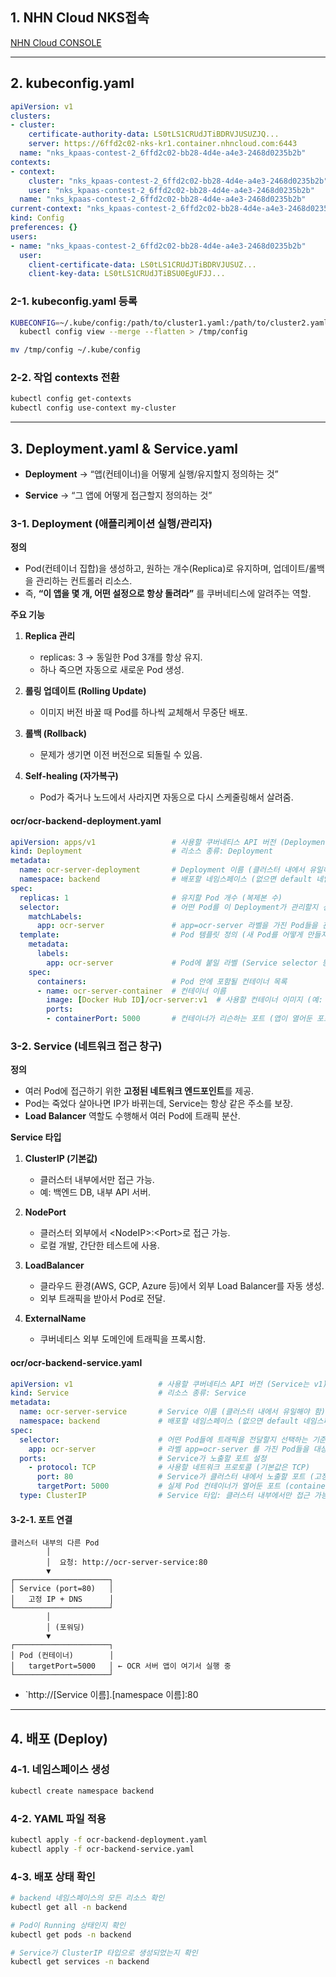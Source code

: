 ## 1. NHN Cloud NKS접속

[NHN Cloud CONSOLE](https://k-paas.console.nhncloud.com/project/KcFiGwCb/container/nhn-kubernetes-service-nks)

---
## 2. kubeconfig.yaml 

```yaml
apiVersion: v1
clusters:
- cluster:
    certificate-authority-data: LS0tLS1CRUdJTiBDRVJUSUZJQ...
    server: https://6ffd2c02-nks-kr1.container.nhncloud.com:6443
  name: "nks_kpaas-contest-2_6ffd2c02-bb28-4d4e-a4e3-2468d0235b2b"
contexts:
- context:
    cluster: "nks_kpaas-contest-2_6ffd2c02-bb28-4d4e-a4e3-2468d0235b2b"
    user: "nks_kpaas-contest-2_6ffd2c02-bb28-4d4e-a4e3-2468d0235b2b"
  name: "nks_kpaas-contest-2_6ffd2c02-bb28-4d4e-a4e3-2468d0235b2b"
current-context: "nks_kpaas-contest-2_6ffd2c02-bb28-4d4e-a4e3-2468d0235b2b"
kind: Config
preferences: {}
users:
- name: "nks_kpaas-contest-2_6ffd2c02-bb28-4d4e-a4e3-2468d0235b2b"
  user:
    client-certificate-data: LS0tLS1CRUdJTiBDRVJUSUZ...
    client-key-data: LS0tLS1CRUdJTiBSU0EgUFJJ...
```

### 2-1. kubeconfig.yaml 등록

```bash
KUBECONFIG=~/.kube/config:/path/to/cluster1.yaml:/path/to/cluster2.yaml \
  kubectl config view --merge --flatten > /tmp/config

mv /tmp/config ~/.kube/config
```

### 2-2. 작업 contexts 전환

```bash
kubectl config get-contexts
kubectl config use-context my-cluster
```


---
## 3. Deployment.yaml & Service.yaml

- **Deployment** → “앱(컨테이너)을 어떻게 실행/유지할지 정의하는 것”
    
- **Service** → “그 앱에 어떻게 접근할지 정의하는 것”

### 3-1. Deployment (애플리케이션 실행/관리자)

**정의**
- Pod(컨테이너 집합)을 생성하고, 원하는 개수(Replica)로 유지하며, 업데이트/롤백을 관리하는 컨트롤러 리소스.
- 즉, **“이 앱을 몇 개, 어떤 설정으로 항상 돌려라”** 를 쿠버네티스에 알려주는 역할.

**주요 기능**
1. **Replica 관리**
    - replicas: 3 → 동일한 Pod 3개를 항상 유지.
    - 하나 죽으면 자동으로 새로운 Pod 생성.
    
2. **롤링 업데이트 (Rolling Update)**
    - 이미지 버전 바꿀 때 Pod를 하나씩 교체해서 무중단 배포.
    
3. **롤백 (Rollback)**
    - 문제가 생기면 이전 버전으로 되돌릴 수 있음.
    
4. **Self-healing (자가복구)**
    - Pod가 죽거나 노드에서 사라지면 자동으로 다시 스케줄링해서 살려줌.
#### ocr/ocr-backend-deployment.yaml
```yaml
apiVersion: apps/v1                 # 사용할 쿠버네티스 API 버전 (Deployment는 apps/v1을 사용)
kind: Deployment                    # 리소스 종류: Deployment
metadata:
  name: ocr-server-deployment       # Deployment 이름 (클러스터 내에서 유일해야 함)
  namespace: backend                # 배포할 네임스페이스 (없으면 default 네임스페이스에 생성됨)
spec:
  replicas: 1                       # 유지할 Pod 개수 (복제본 수)
  selector:                         # 어떤 Pod를 이 Deployment가 관리할지 선택하는 기준
    matchLabels:
      app: ocr-server               # app=ocr-server 라벨을 가진 Pod들을 관리 대상으로 함
  template:                         # Pod 템플릿 정의 (새 Pod를 어떻게 만들지 지정)
    metadata:
      labels:
        app: ocr-server             # Pod에 붙일 라벨 (Service selector 등과 매칭됨)
    spec:
      containers:                   # Pod 안에 포함될 컨테이너 목록
      - name: ocr-server-container  # 컨테이너 이름
        image: [Docker Hub ID]/ocr-server:v1  # 사용할 컨테이너 이미지 (예: myid/ocr-server:v1)
        ports:
        - containerPort: 5000       # 컨테이너가 리슨하는 포트 (앱이 열어둔 포트)
```

### 3-2. Service (네트워크 접근 창구)

**정의**
- 여러 Pod에 접근하기 위한 **고정된 네트워크 엔드포인트**를 제공.
- Pod는 죽었다 살아나면 IP가 바뀌는데, Service는 항상 같은 주소를 보장.
- **Load Balancer** 역할도 수행해서 여러 Pod에 트래픽 분산.  

**Service 타입**
1. **ClusterIP (기본값)**
    - 클러스터 내부에서만 접근 가능.
    - 예: 백엔드 DB, 내부 API 서버.
    
2. **NodePort**
    - 클러스터 외부에서 \<NodeIP>:\<Port>로 접근 가능.
    - 로컬 개발, 간단한 테스트에 사용.
    
3. **LoadBalancer**
    - 클라우드 환경(AWS, GCP, Azure 등)에서 외부 Load Balancer를 자동 생성.
    - 외부 트래픽을 받아서 Pod로 전달.
    
4. **ExternalName**
    - 쿠버네티스 외부 도메인에 트래픽을 프록시함.
#### ocr/ocr-backend-service.yaml
```yaml
apiVersion: v1                   # 사용할 쿠버네티스 API 버전 (Service는 v1)
kind: Service                    # 리소스 종류: Service
metadata:
  name: ocr-server-service       # Service 이름 (클러스터 내에서 유일해야 함)
  namespace: backend             # 배포할 네임스페이스 (없으면 default 네임스페이스에 생성됨)
spec:
  selector:                      # 어떤 Pod들에 트래픽을 전달할지 선택하는 기준
    app: ocr-server              # 라벨 app=ocr-server 를 가진 Pod들을 대상으로 함
  ports:                         # Service가 노출할 포트 설정
    - protocol: TCP              # 사용할 네트워크 프로토콜 (기본값은 TCP)
      port: 80                   # Service가 클러스터 내에서 노출할 포트 (고정 IP와 함께 사용됨)
      targetPort: 5000           # 실제 Pod 컨테이너가 열어둔 포트 (containerPort와 매칭)
  type: ClusterIP                # Service 타입: 클러스터 내부에서만 접근 가능 (기본값)
```

#### 3-2-1. 포트 연결
```
클러스터 내부의 다른 Pod
        │
        │  요청: http://ocr-server-service:80
        ▼
┌─────────────────────┐
│ Service (port=80)   │
│   고정 IP + DNS      │
└─────────────────────┘
        │
        │ (포워딩)
        ▼
┌─────────────────────┐
│ Pod (컨테이너)        │
│   targetPort=5000   │ ← OCR 서버 앱이 여기서 실행 중
└─────────────────────┘
```

- `http://[Service 이름].[namespace 이름]:80
---
## 4. 배포 (Deploy)

### 4-1. 네임스페이스 생성

```bash
kubectl create namespace backend
```

### 4-2. YAML 파일 적용

```bash
kubectl apply -f ocr-backend-deployment.yaml
kubectl apply -f ocr-backend-service.yaml
```

### 4-3. 배포 상태 확인

```bash
# backend 네임스페이스의 모든 리소스 확인
kubectl get all -n backend

# Pod이 Running 상태인지 확인
kubectl get pods -n backend

# Service가 ClusterIP 타입으로 생성되었는지 확인
kubectl get services -n backend
```

